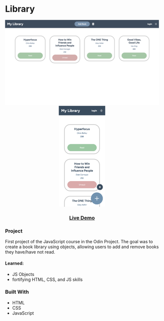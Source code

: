 # Library

<p float="left" align="center">
  <img src="/images/desktop.png" width="600" alt="project pic">
  <img src="/images/mobile.png" height="330.56" alt="project mobile pic">
</p>
<h3 align="center">
<a href="https://baheerpayab.github.io/library/">Live Demo</a>
</h3>

### Project

First project of the JavaScript course in the Odin Project. The goal was to create a book library using objects, allowing users to add and remove books they have/have not read.

#### Learned:

- JS Objects
- fortifying HTML, CSS, and JS skills

### Built With

* HTML
* CSS
* JavaScript